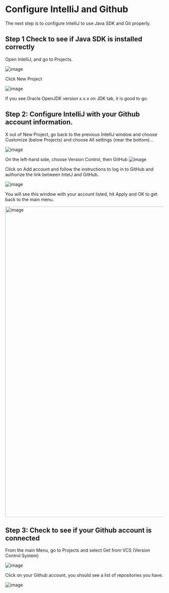 # Configure IntelliJ and Github
The next step is to configure IntelliJ to use Java SDK and Git properly.

## Step 1 Check to see if Java SDK is installed correctly
Open IntelliJ, and go to Projects.

![image](https://github.com/user-attachments/assets/c100cee9-5ab5-4a91-a948-1a0982912850)


Click New Project

![image](https://github.com/user-attachments/assets/f8994839-ee50-4a51-ba00-88e394418c19)

If you see Oracle OpenJDK version x.x.x on JDK tab, it is good to go.


## Step 2: Configure IntelliJ with your Github account information.
X out of New Project, go back to the previous IntelliJ window and choose Customize (below Projects) and choose All settings (near the bottom)...

![image](https://github.com/user-attachments/assets/8b0e3585-f8ac-4945-8446-33e473f5f7e9)


On the left-hand side, choose Version Control, then GitHub
![image](https://github.com/user-attachments/assets/5e6d32fe-a944-4246-a55d-811ca584a455)



Click on Add account and follow the instructions to log in to GitHub and authorize the link between IntelJ and GitHub.

![image](https://github.com/user-attachments/assets/95689a9e-e587-42ca-9ba6-9311b54e0e5f)


You will see this window with your account listed, hit Apply and OK to get back to the main menu.

<img width="984" alt="image" src="https://github.com/user-attachments/assets/a3ecddc4-4b4b-458f-9092-f20cb2325686" />




## Step 3: Check to see if your Github account is connected
From the main Menu, go to Projects and select Get from VCS (Version Control System)

![image](https://github.com/user-attachments/assets/7585f92f-bbf7-4cff-9d15-5f484f8d0b85)


Click on your Github account, you should see a list of repositories you have.

![image](https://github.com/user-attachments/assets/53e36a93-36b3-428e-b930-dbe62883b72c)



